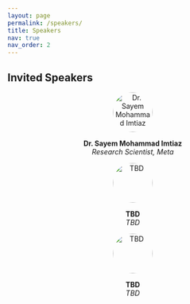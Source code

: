 ```yaml
---
layout: page
permalink: /speakers/
title: Speakers
nav: true
nav_order: 2
---
```


## Invited Speakers

<div class="team-container" style="justify-content:center; gap:1.5rem; flex-wrap:wrap;">


  <!-- Placeholder Speaker 1 -->
  <div class="team-member" style="text-align:center;">
    <img
      src="{{ '/assets/img/speakers/Sayem.jpg' | relative_url }}"
      alt="Dr. Sayem Mohammad Imtiaz"
      style="width:80px; height:80px; object-fit:cover; border-radius:50%;"
    />
    <p>
      <strong>Dr. Sayem Mohammad Imtiaz</strong><br>
      <em>Research Scientist, Meta</em>
    </p>
  </div>

  <!-- Placeholder Speaker 2 -->
  <div class="team-member" style="text-align:center;">
    <img
      src="{{ '/assets/img/speakers/speaker.png' | relative_url }}"
      alt="TBD"
      style="width:80px; height:80px; object-fit:cover; border-radius:50%;"
    />
    <p>
      <strong>TBD</strong><br>
      <em>TBD</em>
    </p>
  </div>

  <!-- Placeholder Speaker 5 -->
  <div class="team-member" style="text-align:center;">
    <img
      src="{{ '/assets/img/speakers/speaker.png' | relative_url }}"
      alt="TBD"
      style="width:80px; height:80px; object-fit:cover; border-radius:50%;"
    />
    <p>
      <strong>TBD</strong><br>
      <em>TBD</em>
    </p>
  </div>

</div>

